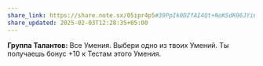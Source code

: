 ```yaml
---
share_link: https://share.note.sx/05ipr4p5#39PpIk0DZfAI4Qt+NoKSdK06JYi6dhmPoK6hRKyR91Q
share_updated: 2025-02-03T12:28:35+05:00
---
```

**Группа Талантов:** Все Умения.
Выбери одно из твоих Умений. Ты получаешь бонус +10 к Тестам этого Умения.